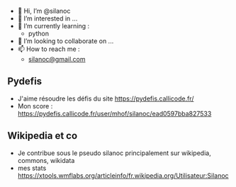 - 👋 Hi, I’m @silanoc
- 👀 I’m interested in ...
- 🌱 I’m currently learning :
  - python
- 💞️ I’m looking to collaborate on ...
- 📫 How to reach me :
  - silanoc@gmail.com
 


## Pydefis 
- J'aime résoudre les défis du site https://pydefis.callicode.fr/
- Mon score : https://pydefis.callicode.fr/user/mhof/silanoc/ead0597bba827533

## Wikipedia et co
- Je contribue sous le pseudo silanoc principalement sur wikipedia, commons, wikidata
- mes stats https://xtools.wmflabs.org/articleinfo/fr.wikipedia.org/Utilisateur:Silanoc

